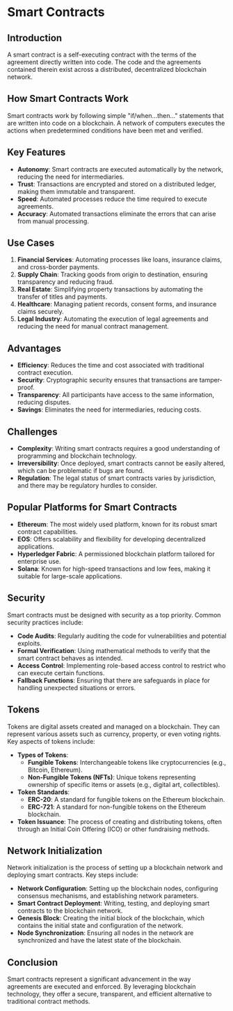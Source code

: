 # Smart Contracts

## Introduction
A smart contract is a self-executing contract with the terms of the agreement directly written into code. The code and the agreements contained therein exist across a distributed, decentralized blockchain network.

## How Smart Contracts Work
Smart contracts work by following simple "if/when...then..." statements that are written into code on a blockchain. A network of computers executes the actions when predetermined conditions have been met and verified.

## Key Features
- **Autonomy**: Smart contracts are executed automatically by the network, reducing the need for intermediaries.
- **Trust**: Transactions are encrypted and stored on a distributed ledger, making them immutable and transparent.
- **Speed**: Automated processes reduce the time required to execute agreements.
- **Accuracy**: Automated transactions eliminate the errors that can arise from manual processing.

## Use Cases
1. **Financial Services**: Automating processes like loans, insurance claims, and cross-border payments.
2. **Supply Chain**: Tracking goods from origin to destination, ensuring transparency and reducing fraud.
3. **Real Estate**: Simplifying property transactions by automating the transfer of titles and payments.
4. **Healthcare**: Managing patient records, consent forms, and insurance claims securely.
5. **Legal Industry**: Automating the execution of legal agreements and reducing the need for manual contract management.

## Advantages
- **Efficiency**: Reduces the time and cost associated with traditional contract execution.
- **Security**: Cryptographic security ensures that transactions are tamper-proof.
- **Transparency**: All participants have access to the same information, reducing disputes.
- **Savings**: Eliminates the need for intermediaries, reducing costs.

## Challenges
- **Complexity**: Writing smart contracts requires a good understanding of programming and blockchain technology.
- **Irreversibility**: Once deployed, smart contracts cannot be easily altered, which can be problematic if bugs are found.
- **Regulation**: The legal status of smart contracts varies by jurisdiction, and there may be regulatory hurdles to consider.

## Popular Platforms for Smart Contracts
- **Ethereum**: The most widely used platform, known for its robust smart contract capabilities.
- **EOS**: Offers scalability and flexibility for developing decentralized applications.
- **Hyperledger Fabric**: A permissioned blockchain platform tailored for enterprise use.
- **Solana**: Known for high-speed transactions and low fees, making it suitable for large-scale applications.

## Security
Smart contracts must be designed with security as a top priority. Common security practices include:
- **Code Audits**: Regularly auditing the code for vulnerabilities and potential exploits.
- **Formal Verification**: Using mathematical methods to verify that the smart contract behaves as intended.
- **Access Control**: Implementing role-based access control to restrict who can execute certain functions.
- **Fallback Functions**: Ensuring that there are safeguards in place for handling unexpected situations or errors.

## Tokens
Tokens are digital assets created and managed on a blockchain. They can represent various assets such as currency, property, or even voting rights. Key aspects of tokens include:
- **Types of Tokens**: 
  - **Fungible Tokens**: Interchangeable tokens like cryptocurrencies (e.g., Bitcoin, Ethereum).
  - **Non-Fungible Tokens (NFTs)**: Unique tokens representing ownership of specific items or assets (e.g., digital art, collectibles).
- **Token Standards**: 
  - **ERC-20**: A standard for fungible tokens on the Ethereum blockchain.
  - **ERC-721**: A standard for non-fungible tokens on the Ethereum blockchain.
- **Token Issuance**: The process of creating and distributing tokens, often through an Initial Coin Offering (ICO) or other fundraising methods.

## Network Initialization
Network initialization is the process of setting up a blockchain network and deploying smart contracts. Key steps include:
- **Network Configuration**: Setting up the blockchain nodes, configuring consensus mechanisms, and establishing network parameters.
- **Smart Contract Deployment**: Writing, testing, and deploying smart contracts to the blockchain network.
- **Genesis Block**: Creating the initial block of the blockchain, which contains the initial state and configuration of the network.
- **Node Synchronization**: Ensuring all nodes in the network are synchronized and have the latest state of the blockchain.

## Conclusion
Smart contracts represent a significant advancement in the way agreements are executed and enforced. By leveraging blockchain technology, they offer a secure, transparent, and efficient alternative to traditional contract methods.
